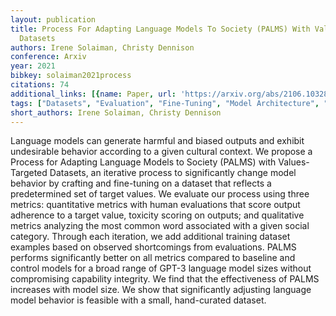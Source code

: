 ```yaml
---
layout: publication
title: Process For Adapting Language Models To Society (PALMS) With Values-targeted
  Datasets
authors: Irene Solaiman, Christy Dennison
conference: Arxiv
year: 2021
bibkey: solaiman2021process
citations: 74
additional_links: [{name: Paper, url: 'https://arxiv.org/abs/2106.10328'}]
tags: ["Datasets", "Evaluation", "Fine-Tuning", "Model Architecture", "Training Techniques"]
short_authors: Irene Solaiman, Christy Dennison
---
```

Language models can generate harmful and biased outputs and exhibit
undesirable behavior according to a given cultural context. We propose a
Process for Adapting Language Models to Society (PALMS) with Values-Targeted
Datasets, an iterative process to significantly change model behavior by
crafting and fine-tuning on a dataset that reflects a predetermined set of
target values. We evaluate our process using three metrics: quantitative
metrics with human evaluations that score output adherence to a target value,
toxicity scoring on outputs; and qualitative metrics analyzing the most common
word associated with a given social category. Through each iteration, we add
additional training dataset examples based on observed shortcomings from
evaluations. PALMS performs significantly better on all metrics compared to
baseline and control models for a broad range of GPT-3 language model sizes
without compromising capability integrity. We find that the effectiveness of
PALMS increases with model size. We show that significantly adjusting language
model behavior is feasible with a small, hand-curated dataset.